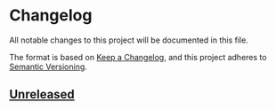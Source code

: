 # Changelog

All notable changes to this project will be documented in this file.

The format is based on [Keep a Changelog](https://keepachangelog.com/en/1.0.0/),
and this project adheres to [Semantic Versioning](https://semver.org/spec/v2.0.0.html).

## [Unreleased]


[Unreleased]: https://github.com/cr1901/rc-adc/compare/v0.1.0..HEAD
[0.1.0]: https://github.com/cr1901/rc-adc/releases/tag/v0.1.0
